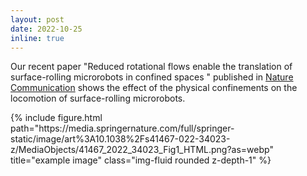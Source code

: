 ```yaml
---
layout: post
date: 2022-10-25
inline: true
---
```


Our recent paper "Reduced rotational flows enable the translation of surface-rolling microrobots in confined spaces
" published in [Nature Communication](https://www.nature.com/articles/s41467-022-34023-z) shows the effect of the physical confinements on the locomotion of surface-rolling microrobots.

<div class="row">
    <div class="col-sm">
        {% include figure.html path="https://media.springernature.com/full/springer-static/image/art%3A10.1038%2Fs41467-022-34023-z/MediaObjects/41467_2022_34023_Fig1_HTML.png?as=webp" title="example image" class="img-fluid rounded z-depth-1" %}
    </div>
</div>

